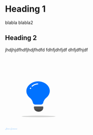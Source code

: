 # Heading 1
blabla
blabla2
## Heading 2
jhdjhjdfhdfjhdjfhdfd
fdhfjdhfjdf
dhfjdfhjdf

<img src="https://github.com/BertVanAcker/steam-jack/blob/main/Resources/Assets/General/bulb.gif?raw=True" width="220" height="240" />